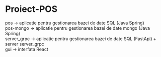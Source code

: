 # Proiect-POS
pos -> aplicatie pentru gestionarea bazei de date SQL (Java Spring) <br>
pos-mongo -> aplicatie pentru gestionarea bazei de date mongo (Java Spring) <br>
server_grpc -> aplicatie pentru gestionarea bazei de date SQL (FastApi) + server server_grpc <br>
gui -> interfata React
